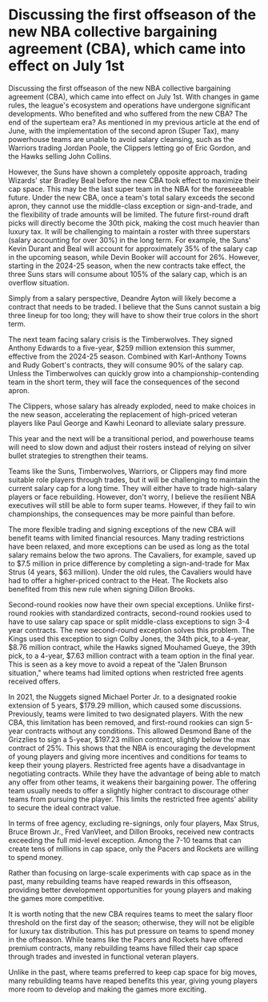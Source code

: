 # Discussing the first offseason of the new NBA collective bargaining agreement (CBA), which came into effect on July 1st 
 Discussing the first offseason of the new NBA collective bargaining agreement (CBA), which came into effect on July 1st. With changes in game rules, the league's ecosystem and operations have undergone significant developments. Who benefited and who suffered from the new CBA? The end of the superteam era? As mentioned in my previous article at the end of June, with the implementation of the second apron (Super Tax), many powerhouse teams are unable to avoid salary cleansing, such as the Warriors trading Jordan Poole, the Clippers letting go of Eric Gordon, and the Hawks selling John Collins.

However, the Suns have shown a completely opposite approach, trading Wizards' star Bradley Beal before the new CBA took effect to maximize their cap space. This may be the last super team in the NBA for the foreseeable future. Under the new CBA, once a team's total salary exceeds the second apron, they cannot use the middle-class exception or sign-and-trade, and the flexibility of trade amounts will be limited. The future first-round draft picks will directly become the 30th pick, making the cost much heavier than luxury tax. It will be challenging to maintain a roster with three superstars (salary accounting for over 30%) in the long term. For example, the Suns' Kevin Durant and Beal will account for approximately 35% of the salary cap in the upcoming season, while Devin Booker will account for 26%. However, starting in the 2024-25 season, when the new contracts take effect, the three Suns stars will consume about 105% of the salary cap, which is an overflow situation.

Simply from a salary perspective, Deandre Ayton will likely become a contract that needs to be traded. I believe that the Suns cannot sustain a big three lineup for too long; they will have to show their true colors in the short term.

The next team facing salary crisis is the Timberwolves. They signed Anthony Edwards to a five-year, $259 million extension this summer, effective from the 2024-25 season. Combined with Karl-Anthony Towns and Rudy Gobert's contracts, they will consume 90% of the salary cap. Unless the Timberwolves can quickly grow into a championship-contending team in the short term, they will face the consequences of the second apron.

The Clippers, whose salary has already exploded, need to make choices in the new season, accelerating the replacement of high-priced veteran players like Paul George and Kawhi Leonard to alleviate salary pressure.

This year and the next will be a transitional period, and powerhouse teams will need to slow down and adjust their rosters instead of relying on silver bullet strategies to strengthen their teams.

Teams like the Suns, Timberwolves, Warriors, or Clippers may find more suitable role players through trades, but it will be challenging to maintain the current salary cap for a long time. They will either have to trade high-salary players or face rebuilding. However, don't worry, I believe the resilient NBA executives will still be able to form super teams. However, if they fail to win championships, the consequences may be more painful than before.

The more flexible trading and signing exceptions of the new CBA will benefit teams with limited financial resources. Many trading restrictions have been relaxed, and more exceptions can be used as long as the total salary remains below the two aprons. The Cavaliers, for example, saved up to $7.5 million in price difference by completing a sign-and-trade for Max Strus (4 years, $63 million). Under the old rules, the Cavaliers would have had to offer a higher-priced contract to the Heat. The Rockets also benefited from this new rule when signing Dillon Brooks.

Second-round rookies now have their own special exceptions. Unlike first-round rookies with standardized contracts, second-round rookies used to have to use salary cap space or split middle-class exceptions to sign 3-4 year contracts. The new second-round exception solves this problem. The Kings used this exception to sign Colby Jones, the 34th pick, to a 4-year, $8.76 million contract, while the Hawks signed Mouhamed Gueye, the 39th pick, to a 4-year, $7.63 million contract with a team option in the final year. This is seen as a key move to avoid a repeat of the "Jalen Brunson situation," where teams had limited options when restricted free agents received offers.

In 2021, the Nuggets signed Michael Porter Jr. to a designated rookie extension of 5 years, $179.29 million, which caused some discussions. Previously, teams were limited to two designated players. With the new CBA, this limitation has been removed, and first-round rookies can sign 5-year contracts without any conditions. This allowed Desmond Bane of the Grizzlies to sign a 5-year, $197.23 million contract, slightly below the max contract of 25%. This shows that the NBA is encouraging the development of young players and giving more incentives and conditions for teams to keep their young players. Restricted free agents have a disadvantage in negotiating contracts. While they have the advantage of being able to match any offer from other teams, it weakens their bargaining power. The offering team usually needs to offer a slightly higher contract to discourage other teams from pursuing the player. This limits the restricted free agents' ability to secure the ideal contract value.

In terms of free agency, excluding re-signings, only four players, Max Strus, Bruce Brown Jr., Fred VanVleet, and Dillon Brooks, received new contracts exceeding the full mid-level exception. Among the 7-10 teams that can create tens of millions in cap space, only the Pacers and Rockets are willing to spend money.

Rather than focusing on large-scale experiments with cap space as in the past, many rebuilding teams have reaped rewards in this offseason, providing better development opportunities for young players and making the games more competitive.

It is worth noting that the new CBA requires teams to meet the salary floor threshold on the first day of the season; otherwise, they will not be eligible for luxury tax distribution. This has put pressure on teams to spend money in the offseason. While teams like the Pacers and Rockets have offered premium contracts, many rebuilding teams have filled their cap space through trades and invested in functional veteran players.

Unlike in the past, where teams preferred to keep cap space for big moves, many rebuilding teams have reaped benefits this year, giving young players more room to develop and making the games more exciting.

